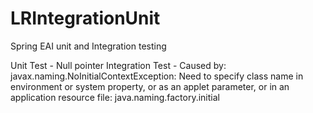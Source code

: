 # LRIntegrationUnit
Spring EAI unit and Integration testing

Unit Test - Null pointer
Integration Test - Caused by: javax.naming.NoInitialContextException: Need to specify class name in environment or system property, or as an applet parameter, or in an application resource file:  java.naming.factory.initial
